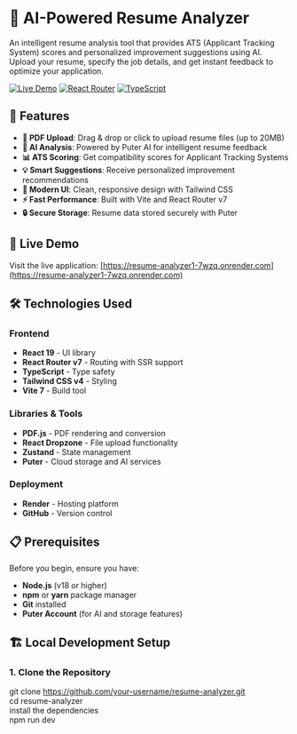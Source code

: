# 🎯 AI-Powered Resume Analyzer

An intelligent resume analysis tool that provides ATS (Applicant Tracking System) scores and personalized improvement suggestions using AI. Upload your resume, specify the job details, and get instant feedback to optimize your application.

[![Live Demo](https://img.shields.io/badge/Live-Demo-brightgreen)](https://resume-analyzer1-7wzq.onrender.com)
[![React Router](https://img.shields.io/badge/React%20Router-v7-blue)](https://reactrouter.com)
[![TypeScript](https://img.shields.io/badge/TypeScript-5.9-blue)](https://www.typescriptlang.org/)

## 🌟 Features

- **📄 PDF Upload**: Drag & drop or click to upload resume files (up to 20MB)
- **🤖 AI Analysis**: Powered by Puter AI for intelligent resume feedback
- **📊 ATS Scoring**: Get compatibility scores for Applicant Tracking Systems
- **💡 Smart Suggestions**: Receive personalized improvement recommendations
- **🎨 Modern UI**: Clean, responsive design with Tailwind CSS
- **⚡ Fast Performance**: Built with Vite and React Router v7
- **🔒 Secure Storage**: Resume data stored securely with Puter

## 🚀 Live Demo

Visit the live application: [https://resume-analyzer1-7wzq.onrender.com](https://resume-analyzer1-7wzq.onrender.com)

## 🛠️ Technologies Used

### Frontend
- **React 19** - UI library
- **React Router v7** - Routing with SSR support
- **TypeScript** - Type safety
- **Tailwind CSS v4** - Styling
- **Vite 7** - Build tool

### Libraries & Tools
- **PDF.js** - PDF rendering and conversion
- **React Dropzone** - File upload functionality
- **Zustand** - State management
- **Puter** - Cloud storage and AI services

### Deployment
- **Render** - Hosting platform
- **GitHub** - Version control

## 📋 Prerequisites

Before you begin, ensure you have:

- **Node.js** (v18 or higher)
- **npm** or **yarn** package manager
- **Git** installed
- **Puter Account** (for AI and storage features)

## 🏗️ Local Development Setup

### 1. Clone the Repository
git clone https://github.com/your-username/resume-analyzer.git  
cd resume-analyzer  
install the dependencies  
npm run dev  
